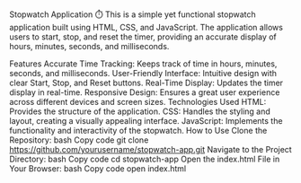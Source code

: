 Stopwatch Application ⏱️
This is a simple yet functional stopwatch application built using HTML, CSS, and JavaScript. The application allows users to start, stop, and reset the timer, providing an accurate display of hours, minutes, seconds, and milliseconds.

Features
Accurate Time Tracking: Keeps track of time in hours, minutes, seconds, and milliseconds.
User-Friendly Interface: Intuitive design with clear Start, Stop, and Reset buttons.
Real-Time Display: Updates the timer display in real-time.
Responsive Design: Ensures a great user experience across different devices and screen sizes.
Technologies Used
HTML: Provides the structure of the application.
CSS: Handles the styling and layout, creating a visually appealing interface.
JavaScript: Implements the functionality and interactivity of the stopwatch.
How to Use
Clone the Repository:
bash
Copy code
git clone https://github.com/yourusername/stopwatch-app.git
Navigate to the Project Directory:
bash
Copy code
cd stopwatch-app
Open the index.html File in Your Browser:
bash
Copy code
open index.html
